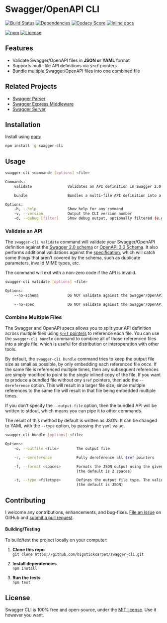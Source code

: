 Swagger/OpenAPI CLI
============================

[![Build Status](https://api.travis-ci.org/BigstickCarpet/swagger-cli.svg?branch=master)](https://travis-ci.org/BigstickCarpet/swagger-cli)
[![Dependencies](https://david-dm.org/BigstickCarpet/swagger-cli.svg)](https://david-dm.org/BigstickCarpet/swagger-cli)
[![Codacy Score](https://api.codacy.com/project/badge/Grade/b20026f43c2d4a149088ba0ad2ab6355)](https://www.codacy.com/public/jamesmessinger/swagger-cli)
[![Inline docs](http://inch-ci.org/github/BigstickCarpet/swagger-cli.svg?branch=master&style=shields)](http://inch-ci.org/github/BigstickCarpet/swagger-cli)

[![npm](http://img.shields.io/npm/v/swagger-cli.svg)](https://www.npmjs.com/package/swagger-cli)
[![License](https://img.shields.io/npm/l/swagger-cli.svg)](LICENSE)


Features
--------------------------
- Validate Swagger/OpenAPI files in **JSON or YAML** format
- Supports multi-file API definitions via `$ref` pointers
- Bundle multiple Swagger/OpenAPI files into one combined file


Related Projects
--------------------------
- [Swagger Parser](https://github.com/BigstickCarpet/swagger-parser)
- [Swagger Express Middleware](https://github.com/BigstickCarpet/swagger-express-middleware)
- [Swagger Server](https://github.com/BigstickCarpet/swagger-server)


Installation
--------------------------
Install using [npm](https://docs.npmjs.com/getting-started/what-is-npm):

```bash
npm install -g swagger-cli
```


Usage
--------------------------

```bash
swagger-cli <command> [options] <file>

Commands:
    validate                Validates an API definition in Swagger 2.0 or OpenAPI 3.0 format

    bundle                  Bundles a multi-file API definition into a single file

Options:
    -h, --help              Show help for any command
    -v, --version           Output the CLI version number
    -d, --debug [filter]    Show debug output, optionally filtered (e.g. "*", "swagger:*", etc.)
```


### Validate an API

The `swagger-cli validate` command will validate your Swagger/OpenAPI definition against the [Swagger 2.0 schema](https://github.com/reverb/swagger-spec/blob/master/schemas/v2.0/schema.json) or [OpenAPI 3.0 Schema](https://github.com/kogosoftwarellc/open-api/blob/master/packages/openapi-schema-validation/schema/openapi-3.0.json).  It also performs additional validations against the [specification](https://github.com/swagger-api/swagger-spec/blob/master/versions/2.0.md), which will catch some things that aren't covered by the schema, such as duplicate parameters, invalid MIME types, etc.

The command will exit with a non-zero code if the API is invalid.

```bash
swagger-cli validate [options] <file>

Options:
    --no-schema             Do NOT validate against the Swagger/OpenAPI JSON schema

    --no-spec               Do NOT validate against the Swagger/OpenAPI specification
```


### Combine Multiple Files

The Swagger and OpenAPI specs allows you to split your API definition across multiple files using [`$ref` pointers](https://github.com/swagger-api/swagger-spec/blob/master/versions/2.0.md#reference-object) to reference each file. You can use the `swagger-cli bundle` command to combine all of those referenced files into a single file, which is useful for distribution or interoperation with other tools.

By default, the `swagger-cli bundle` command tries to keep the output file size as small as possible, by only embedding each referenced file _once_.  If the same file is referenced multiple times, then any subsequent references are simply modified to point to the _single_ inlined copy of the file.  If you want to produce a bundled file without _any_ `$ref` pointers, then add the `--dereference` option.  This will result in a larger file size, since multiple references to the same file will result in that file being embedded multiple times.

If you don't specify the `--output-file` option, then the bundled API will be written to stdout, which means you can pipe it to other commands.

The result of this method by default is written as JSON. It can be changed to YAML with the `--type` option, by passing the `yaml` value.

```bash
swagger-cli bundle [options] <file>

Options:
    -o, --outfile <file>        The output file

    -r, --dereference           Fully dereference all $ref pointers

    -f, --format <spaces>       Formats the JSON output using the given number of spaces
                                (the default is 2 spaces)

    -t, --type <filetype>       Defines the output file type. The valid values are: json, yaml
                                (the default is JSON)
```


Contributing
--------------------------
I welcome any contributions, enhancements, and bug-fixes.  [File an issue](https://github.com/BigstickCarpet/swagger-cli/issues) on GitHub and [submit a pull request](https://github.com/BigstickCarpet/swagger-cli/pulls).

#### Building/Testing
To build/test the project locally on your computer:

1. **Clone this repo**<br>
`git clone https://github.com/bigstickcarpet/swagger-cli.git`

2. **Install dependencies**<br>
`npm install`

3. **Run the tests**<br>
`npm test`


License
--------------------------
Swagger CLI is 100% free and open-source, under the [MIT license](LICENSE). Use it however you want.
